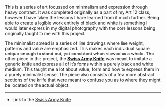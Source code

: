 This is a series of art focussed on minimalism and expression through heavy contrast. It was completed originally as a part of my Art 12 class, however I have taken the lessons I have learned from it much further. Being able to create a legible work entirely of black and white is something I would later express in my digital photography with the core lessons being originally taught to me with this project.

The minimalist spread is a series of line drawings where line weight, patterns and value are emphasized. This makes each individual square unique enough to stand out, yet consistent when viewed as a whole. The other piece in this project, the **[Swiss Army Knife](https://www.swissarmy.com/us/en/Products/Swiss-Army-Knives/c/SAK)** was meant to imitate a generic knife and express all of it’s forms within a purely black and white medium. This taught me a lot about value, form and how to express them in a purely minimalist sense. The piece also consists of a few more abstract sections of the knife that were meant to confuse you as to where they might be located on the actual object.

---

- Link to the [Swiss Army Knife](https://www.swissarmy.com/us/en/Products/Swiss-Army-Knives/c/SAK)
